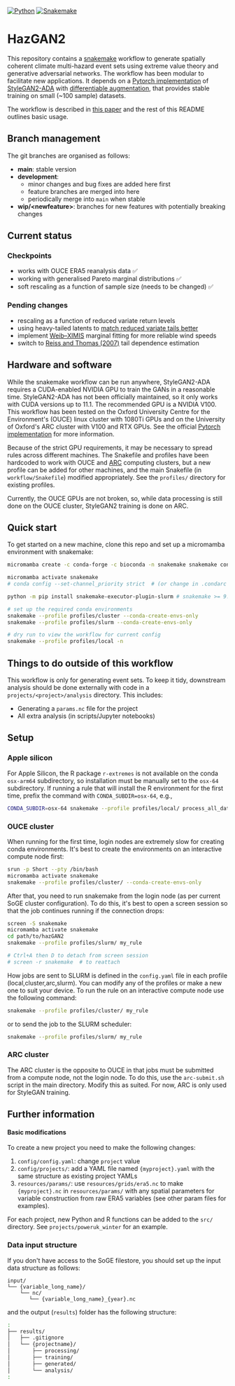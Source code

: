 [![Python](https://img.shields.io/badge/python-3.12.9-9cf.svg?style=flat)](https://snakemake.readthedocs.io) [![Snakemake](https://img.shields.io/badge/snakemake->=8.0.0-9cf.svg?style=flat)](https://snakemake.readthedocs.io) 

# HazGAN2

This repository contains a [snakemake](https://snakemake.readthedocs.io/en/stable/) workflow to generate spatially coherent climate multi-hazard event sets using extreme value theory and generative adversarial networks. The workflow has been modular to facilitate new applications. It depends on a [Pytorch implementation]((https://github.com/NVlabs/stylegan2-ada-pytorch/issues/11)) of [StyleGAN2-ADA](https://arxiv.org/abs/2006.06676) with [differentiable augmentation](https://arxiv.org/abs/2006.10738), that provides stable training on small (~100 sample) datasets. 

The workflow is described in [this paper](https://egusphere.copernicus.org/preprints/2025/egusphere-2025-3217/) and the rest of this README outlines basic usage.

## Branch management

The git branches are organised as follows:

- **main**: stable version
- **development**:
    - minor changes and bug fixes are added here first
    - feature branches are merged into here
    - periodically merge into `main` when stable
- **wip/\<newfeature\>**: branches for new features with potentially breaking changes


## Current status

### Checkpoints

- works with OUCE ERA5 reanalysis data ✅
- working with generalised Pareto marginal distributions ✅
- soft rescaling as a function of sample size (needs to be changed) ✅

### Pending changes

- rescaling as a function of reduced variate return levels
- using heavy-tailed latents to [match reduced variate tails better](https://arxiv.org/abs/2101.09113)
- implement [Weib–XIMIS](https://doi.org/10.3390/meteorology2030021) marginal fitting for more reliable wind speeds  
- switch to [Reiss and Thomas (2007)](https://doi.org/10.1007/978-3-7643-7399-3) tail dependence estimation

## Hardware and software

While the snakemake workflow can be run anywhere, StyleGAN2-ADA requires a CUDA-enabled NVIDIA GPU to train the GANs in a reasonable time. StyleGAN2-ADA has not been officially maintained, so it only works with CUDA versions up to 11.1. The recommended GPU is a NVIDIA V100. This workflow has been tested on the Oxford University Centre for the Environment's (OUCE) linux cluster with 1080Ti GPUs and on the University of Oxford's ARC cluster with V100 and RTX GPUs. See the official [Pytorch implementation]((https://github.com/NVlabs/stylegan2-ada-pytorch/issues/11)) for more information.

Because of the strict GPU requirements, it may be necessary to spread rules across different machines. The Snakefile and profiles have been hardcoded to work with OUCE and [ARC](https://www.arc.ox.ac.uk/getting-started-arc) computing clusters, but a new profile can be added for other machines, and the main Snakefile (in `workflow/Snakefile`) modified appropriately. See the `profiles/` directory for existing profiles.

Currently, the OUCE GPUs are not broken, so, while data processing is still done on the OUCE cluster, StyleGAN2 training is done on ARC.


## Quick start

To get started on a new machine, clone this repo and set up a micromamba environment with snakemake:

```bash
micromamba create -c conda-forge -c bioconda -n snakemake snakemake conda=24.7.1 -y

micromamba activate snakemake
# conda config --set-channel_priority strict  # (or change in .condarc file)

python -m pip install snakemake-executor-plugin-slurm # snakemake >= 9.0.0, if using SLURM

# set up the required conda environments
snakemake --profile profiles/cluster --conda-create-envs-only
snakemake --profile profiles/slurm --conda-create-envs-only

# dry run to view the workflow for current config
snakemake --profile profiles/local -n
```

## Things to do outside of this workflow

This workflow is only for generating event sets. To keep it tidy, downstream analysis should be done externally with code in a `projects/<project>/analysis` directory. This includes:

- Generating a `params.nc` file for the project
- All extra analysis (in scripts/Jupyter notebooks)

## Setup

### Apple silicon

For Apple Silicon, the R package `r-extremes` is not available on the conda `osx-arm64` subdirectory, so installation must be manually set to the `osx-64` subdirectory. If running a rule that will install the R environment for the first time, prefix the command with `CONDA_SUBDIR=osx-64`, e.g.,

```bash
CONDA_SUBDIR=osx-64 snakemake --profile profiles/local/ process_all_data --use-conda --cores 2
```

### OUCE cluster

When running for the first time, login nodes are extremely slow for creating conda environments. It's best to create the environments on an interactive compute node first:

```bash
srun -p Short --pty /bin/bash
micromamba activate snakemake
snakemake --profile profiles/cluster/ --conda-create-envs-only
```

After that, you need to run snakemake from the login node (as per current SoGE cluster configuration). To do this, it's best to open a screen session so that the job continues running if the connection drops:

```bash
screen -S snakemake
micromamba activate snakemake
cd path/to/hazGAN2
snakemake --profile profiles/slurm/ my_rule

# Ctrl+A then D to detach from screen session
# screen -r snakemake  # to reattach
```

How jobs are sent to SLURM is defined in the `config.yaml` file in each profile (local,cluster,arc,slurm). You can modify any of the profiles or make a new one to suit your device. To run the rule on an interactive compute node use the following command:

```bash
snakemake --profile profiles/cluster/ my_rule
```

or to send the job to the SLURM scheduler:

```bash
snakemake --profile profiles/slurm/ my_rule
```
### ARC cluster

The ARC cluster is the opposite to OUCE in that jobs must be submitted from a compute node, not the login node. To do this, use the `arc-submit.sh` script in the main directory. Modify this as suited. For now, ARC is only used for StyleGAN training.

## Further information

#### Basic modifications

To create a new project you need to make the following changes:

1. `config/config.yaml`: change `project` value
2. `config/projects/`: add a YAML file named `{myproject}.yaml` with the same structure as existing project YAMLs
3. `resources/params/`: use `resources/grids/era5.nc` to make `{myproject}.nc` in `resources/params/` with any spatial parameters for variable construction from raw ERA5 variables (see other param files for examples).

For each project, new Python and R functions can be added to the `src/` directory. See `projects/poweruk_winter` for an example.

### Data input structure

If you don't have access to the SoGE filestore, you should set up the input data structure as follows:
```
input/
└── {variable_long_name}/
    └── nc/
       └── {variable_long_name}_{year}.nc
 ```
 and the output (`results`) folder has the following structure:
 ```bash
 :
 ├── results/
 │   ├── .gitignore
 │   └── {projectname}/
 │       ├── processing/
 │       ├── training/
 │       ├── generated/
 │       └── analysis/
 :
```